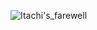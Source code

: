 ![Itachi's_farewell](https://user-images.githubusercontent.com/125443259/219038218-d213771e-60ac-4441-b8ae-cb5af063d1fc.png)
